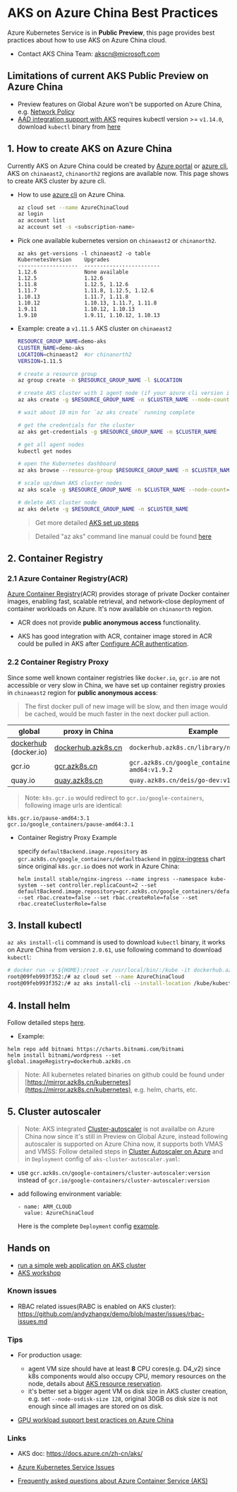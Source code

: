 # AKS on Azure China Best Practices

Azure Kubernetes Service is in **Public Preview**, this page provides best practices about how to use AKS on Azure China cloud.

- Contact AKS China Team: [akscn@microsoft.com](mailto:akscn@microsoft.com)

## Limitations of current AKS Public Preview on Azure China

- Preview features on Global Azure won't be supported on Azure China, e.g. [Network Policy](https://docs.microsoft.com/en-us/azure/aks/use-network-policies)
- [AAD integration support with AKS](https://docs.microsoft.com/en-us/azure/aks/aad-integration) requires kubectl version >= `v1.14.0`, download `kubectl` binary from [here](https://mirror.azure.cn/kubernetes/kubectl/v1.14.0/bin/)

## 1. How to create AKS on Azure China

Currently AKS on Azure China could be created by [Azure portal](https://portal.azure.cn/#create/microsoft.aks) or [azure cli](https://docs.microsoft.com/en-us/cli/azure/install-azure-cli), AKS on `chinaeast2`, `chinanorth2` regions are available now. This page shows to create AKS cluster by azure cli.

- How to use [azure cli](https://docs.microsoft.com/en-us/cli/azure/install-azure-cli) on Azure China.

    ```sh
    az cloud set --name AzureChinaCloud
    az login
    az account list
    az account set -s <subscription-name>
    ```

- Pick one available kubernetes version on `chinaeast2` or `chinanorth2`.

    ```
    az aks get-versions -l chinaeast2 -o table
    KubernetesVersion    Upgrades
    -------------------  ------------------------
    1.12.6               None available
    1.12.5               1.12.6
    1.11.8               1.12.5, 1.12.6
    1.11.7               1.11.8, 1.12.5, 1.12.6
    1.10.13              1.11.7, 1.11.8
    1.10.12              1.10.13, 1.11.7, 1.11.8
    1.9.11               1.10.12, 1.10.13
    1.9.10               1.9.11, 1.10.12, 1.10.13
    ```

- Example: create a `v1.11.5` AKS cluster on `chinaeast2`

    ```sh
    RESOURCE_GROUP_NAME=demo-aks
    CLUSTER_NAME=demo-aks
    LOCATION=chinaeast2  #or chinanorth2
    VERSION=1.11.5
    
    # create a resource group
    az group create -n $RESOURCE_GROUP_NAME -l $LOCATION
    
    # create AKS cluster with 1 agent node (if your azure cli version is low, remove `--disable-rbac`)
    az aks create -g $RESOURCE_GROUP_NAME -n $CLUSTER_NAME --node-count 1 --node-vm-size Standard_D3_v2 --disable-rbac --generate-ssh-keys --kubernetes-version $VERSION -l $LOCATION --node-osdisk-size 128
    
    # wait about 10 min for `az aks create` running complete
    
    # get the credentials for the cluster
    az aks get-credentials -g $RESOURCE_GROUP_NAME -n $CLUSTER_NAME
    
    # get all agent nodes
    kubectl get nodes
    
    # open the Kubernetes dashboard
    az aks browse --resource-group $RESOURCE_GROUP_NAME -n $CLUSTER_NAME
    
    # scale up/down AKS cluster nodes 
    az aks scale -g $RESOURCE_GROUP_NAME -n $CLUSTER_NAME --node-count=2
    
    # delete AKS cluster node
    az aks delete -g $RESOURCE_GROUP_NAME -n $CLUSTER_NAME
    
    ```

    > Get more detailed [AKS set up steps](https://docs.azure.cn/zh-cn/aks/kubernetes-walkthrough)
 
    > Detailed "az aks" command line manual could be found [here](https://docs.microsoft.com/en-us/cli/azure/aks)


## 2. Container Registry

### 2.1 Azure Container Registry(ACR)

[Azure Container Registry](https://azure.microsoft.com/en-us/services/container-registry/)(ACR) provides storage of private Docker container images, enabling fast, scalable retrieval, and network-close deployment of container workloads on Azure. It's now available on `chinanorth` region.

- ACR does not provide **public anonymous access** functionality.

- AKS has good integration with ACR, container image stored in ACR could be pulled in AKS after [Configure ACR authentication](https://docs.microsoft.com/en-us/azure/aks/tutorial-kubernetes-deploy-cluster#configure-acr-authentication).

### 2.2 Container Registry Proxy

Since some well known container registries like `docker.io`, `gcr.io` are not accessible or very slow in China, we have set up container registry proxies in `chinaeast2` region for **public anonymous access**:

> The first docker pull of new image will be slow, and then image would be cached, would be much faster in the next docker pull action.
 
| global | proxy in China | Example |
| ---- | ---- | ---- |
| [dockerhub](hub.docker.com) (docker.io) | [dockerhub.azk8s.cn](http://mirror.azk8s.cn/help/docker-registry-proxy-cache.html) | `dockerhub.azk8s.cn/library/nginx`|
| gcr.io | [gcr.azk8s.cn](http://mirror.azk8s.cn/help/gcr-proxy-cache.html) | `gcr.azk8s.cn/google_containers/hyperkube-amd64:v1.9.2` |
| quay.io | [quay.azk8s.cn](http://mirror.azk8s.cn/help/quay-proxy-cache.html) | `quay.azk8s.cn/deis/go-dev:v1.10.0` |

> Note:
`k8s.gcr.io` would redirect to `gcr.io/google-containers`, following image urls are identical:

```
k8s.gcr.io/pause-amd64:3.1
gcr.io/google_containers/pause-amd64:3.1
```
- Container Registry Proxy Example

    specify `defaultBackend.image.repository` as `gcr.azk8s.cn/google_containers/defaultbackend` in [nginx-ingress](https://github.com/helm/charts/tree/master/stable/nginx-ingress) chart since original `k8s.gcr.io` does not work in Azure China:

    ```
    helm install stable/nginx-ingress --name ingress --namespace kube-system --set controller.replicaCount=2 --set defaultBackend.image.repository=gcr.azk8s.cn/google_containers/defaultbackend --set rbac.create=false --set rbac.createRole=false --set rbac.createClusterRole=false
    ```

## 3. Install kubectl

`az aks install-cli` command is used to download `kubectl` binary, it works on Azure China from version `2.0.61`, use following command to download `kubectl`:

```sh
# docker run -v ${HOME}:/root -v /usr/local/bin/:/kube -it dockerhub.azk8s.cn/microsoft/azure-cli:2.0.61
root@09feb993f352:/# az cloud set --name AzureChinaCloud
root@09feb993f352:/# az aks install-cli --install-location /kube/kubectl
```

## 4. Install helm

Follow detailed steps [here](https://mirror.azk8s.cn/help/kubernetes.html).

- Example: 
```
helm repo add bitnami https://charts.bitnami.com/bitnami
helm install bitnami/wordpress --set global.imageRegistry=dockerhub.azk8s.cn
```

> Note:
All kubernetes related binaries on github could be found under [https://mirror.azk8s.cn/kubernetes](https://mirror.azk8s.cn/kubernetes), e.g. helm, charts, etc.

## 5. Cluster autoscaler
 > Note: AKS integrated [Cluster-autoscaler](https://docs.microsoft.com/zh-cn/azure/aks/cluster-autoscaler) is not availalbe on Azure China now since it's still in Preview on Global Azure, instead following autoscaler is supported on Azure China now, it supports both VMAS and VMSS:
Follow detailed steps in [Cluster Autoscaler on Azure](https://github.com/kubernetes/autoscaler/tree/master/cluster-autoscaler/cloudprovider/azure#cluster-autoscaler-on-azure) and in `Deployment` config of `aks-cluster-autoscaler.yaml`:

- use `gcr.azk8s.cn/google-containers/cluster-autoscaler:version` instead of `gcr.io/google-containers/cluster-autoscaler:version`

- add following environment variable:

    ```
    - name: ARM_CLOUD
      value: AzureChinaCloud
    ```

    Here is the complete `Deployment` config [example](https://github.com/Azure/container-service-for-azure-china/blob/master/aks/cluster-autoscaler-deployment-mooncake.yaml).

## Hands on
 - [run a simple web application on AKS cluster](https://github.com/andyzhangx/k8s-demo/tree/master/nginx-server#nginx-server-demo)
 - [AKS workshop](https://aksworkshop.io/)

### Known issues

- RBAC related issues(RABC is enabled on AKS cluster): https://github.com/andyzhangx/demo/blob/master/issues/rbac-issues.md
 
### Tips

- For production usage:
  - agent VM size should have at least **8** CPU cores(e.g. D4_v2) since k8s components would also occupy CPU, memory resources on the node, details about [AKS resource reservation](https://docs.microsoft.com/en-us/azure/aks/concepts-clusters-workloads#resource-reservations).
  - it's better set a bigger agent VM os disk size in AKS cluster creation, e.g. set `--node-osdisk-size 128`, original 30GB os disk size is not enough since all images are stored on os disk.

- [GPU workload support best practices on Azure China](./gpu-support.md)

### Links
- AKS doc: https://docs.azure.cn/zh-cn/aks/

- [Azure Kubernetes Service Issues](https://github.com/Azure/AKS/)

- [Frequently asked questions about Azure Container Service (AKS)](https://docs.microsoft.com/zh-cn/azure/aks/faq)
